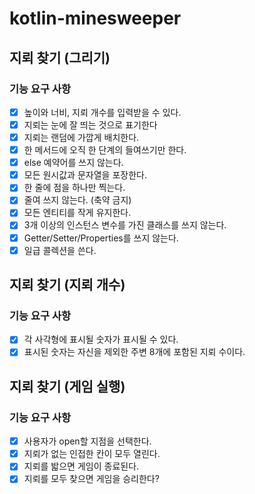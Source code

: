 # kotlin-minesweeper

## 지뢰 찾기 (그리기)

### 기능 요구 사항
- [x] 높이와 너비, 지뢰 개수를 입력받을 수 있다.
- [x] 지뢰는 눈에 잘 띄는 것으로 표기한다
- [x] 지뢰는 랜덤에 가깝게 배치한다.
- [x] 한 메서드에 오직 한 단계의 들여쓰기만 한다.
- [x] else 예약어를 쓰지 않는다.
- [x] 모든 원시값과 문자열을 포장한다.
- [x] 한 줄에 점을 하나만 찍는다.
- [x] 줄여 쓰지 않는다. (축약 금지)
- [x] 모든 엔티티를 작게 유지한다.
- [x] 3개 이상의 인스턴스 변수를 가진 클래스를 쓰지 않는다.
- [x] Getter/Setter/Properties를 쓰지 않는다.
- [x] 일급 콜렉션을 쓴다.

## 지뢰 찾기 (지뢰 개수)

### 기능 요구 사항
- [x] 각 사각형에 표시될 숫자가 표시될 수 있다.
- [x] 표시된 숫자는 자신을 제외한 주변 8개에 포함된 지뢰 수이다.

## 지뢰 찾기 (게임 실행)

### 기능 요구 사항
- [x] 사용자가 open할 지점을 선택한다.
- [x] 지뢰가 없는 인접한 칸이 모두 열린다.
- [x] 지뢰를 밟으면 게임이 종료된다.
- [x] 지뢰를 모두 찾으면 게임을 승리한다?